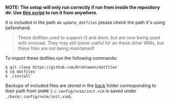 **NOTE: The setup will only run correctly if run from inside the repository dir. Use [this script](https://github.com/Kruhlmann/dotfiles/blob/master/lib/.scripts/update_dotfiles) to run it from anywhere.**

It is included in the path as `update_dotfiles` please check the path it's using beforehand.

> These dotfiles used to support i3 and dwm, but are now being used with xmonad. They may still prove useful for an these other WMs, but these files are not being maintained!

To import these dotfiles run the following commands:

    $ git clone https://github.com/Kruhlmann/dotfiles`
    $ cd dotfiles`
    $ ./install`

Backups of included files are stored in the [back](https://github.com/Kruhlmann/dotfiles/blob/master/back) folder corresponding to their path from `$HOME` (`~/.config/nvim/init.vim` is saved under `./back/.config/nvim/init.vim`).
